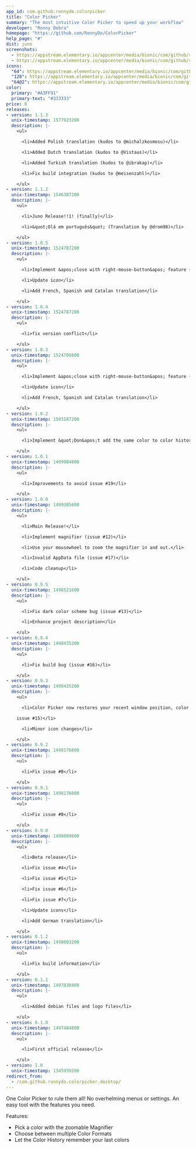 ```yaml
---
app_id: com.github.ronnydo.colorpicker
title: "Color Picker"
summary: "The most intuitive Color Picker to speed up your workflow"
developer: "Ronny Dobra"
homepage: "https://github.com/RonnyDo/ColorPicker"
help_page: "#"
dist: juno
screenshots:
  - https://appstream.elementary.io/appcenter/media/bionic/com/github/ronnydo.colorpicker/F20B5F2CB156F30CB2BEB72162451573/screenshots/image-1_orig.png
  - https://appstream.elementary.io/appcenter/media/bionic/com/github/ronnydo.colorpicker/F20B5F2CB156F30CB2BEB72162451573/screenshots/image-2_orig.png
icons:
  "64": https://appstream.elementary.io/appcenter/media/bionic/com/github/ronnydo.colorpicker/F20B5F2CB156F30CB2BEB72162451573/icons/64x64/com.github.ronnydo.colorpicker_com.github.ronnydo.colorpicker.png
  "128": https://appstream.elementary.io/appcenter/media/bionic/com/github/ronnydo.colorpicker/F20B5F2CB156F30CB2BEB72162451573/icons/128x128/com.github.ronnydo.colorpicker_com.github.ronnydo.colorpicker.png
  "64@2": https://appstream.elementary.io/appcenter/media/bionic/com/github/ronnydo.colorpicker/F20B5F2CB156F30CB2BEB72162451573/icons/64x64@2/com.github.ronnydo.colorpicker_com.github.ronnydo.colorpicker.png
color:
  primary: "#A3FF91"
  primary-text: "#333333"
price: 0
releases:
- version: 1.1.3
  unix-timestamp: 1577923200
  description: |-
    <ul>

      <li>Added Polish translation (kudos to @michalzkosmosu)</li>

      <li>Added Dutch translation (kudos to @Vistaus)</li>

      <li>Added Turkish translation (kudos to @ibrakap)</li>

      <li>Fix build integration (kudos to @meisenzahl)</li>

    </ul>
- version: 1.1.2
  unix-timestamp: 1546387200
  description: |-
    <ul>

      <li>Juno Release!!1! (finally)</li>

      <li>&quot;Olá em português&quot; (Translation by @drom98)</li>

    </ul>
- version: 1.0.5
  unix-timestamp: 1524787200
  description: |-
    <ul>

      <li>Implement &apos;close with right-mouse-button&apos; feature (issue #27)</li>

      <li>Update icon</li>

      <li>Add French, Spanish and Catalan translation</li>

    </ul>
- version: 1.0.4
  unix-timestamp: 1524787200
  description: |-
    <ul>

      <li>fix version conflict</li>

    </ul>
- version: 1.0.3
  unix-timestamp: 1524700800
  description: |-
    <ul>

      <li>Implement &apos;close with right-mouse-button&apos; feature (issue #27)</li>

      <li>Update icon</li>

      <li>Add French, Spanish and Catalan translation</li>

    </ul>
- version: 1.0.2
  unix-timestamp: 1503187200
  description: |-
    <ul>

      <li>Implement &quot;Don&apos;t add the same color to color history twice&quot; (issue #24)</li>

    </ul>
- version: 1.0.1
  unix-timestamp: 1499904000
  description: |-
    <ul>

      <li>Improvements to avoid issue #19</li>

    </ul>
- version: 1.0.0
  unix-timestamp: 1499385600
  description: |-
    <ul>

      <li>Main Release!</li>

      <li>Implement magnifier (issue #12)</li>

      <li>Use your mousewheel to zoom the magnifier in and out.</li>

      <li>Invalid AppData file (issue #17)</li>

      <li>Code cleanup</li>

    </ul>
- version: 0.9.5
  unix-timestamp: 1498521600
  description: |-
    <ul>

      <li>Fix dark color scheme bug (issue #13)</li>

      <li>Enhance project description</li>

    </ul>
- version: 0.9.4
  unix-timestamp: 1498435200
  description: |-
    <ul>

      <li>Fix build bug (issue #16)</li>

    </ul>
- version: 0.9.3
  unix-timestamp: 1498435200
  description: |-
    <ul>

      <li>Color Picker now restores your recent window position, color format and color history! (issue #10, issue #11 and

    issue #15)</li>

      <li>Minor icon changes</li>

    </ul>
- version: 0.9.2
  unix-timestamp: 1498176000
  description: |-
    <ul>

      <li>Fix issue #8</li>

    </ul>
- version: 0.9.1
  unix-timestamp: 1498176000
  description: |-
    <ul>

      <li>Fix issue #8</li>

    </ul>
- version: 0.9.0
  unix-timestamp: 1498089600
  description: |-
    <ul>

      <li>Beta release</li>

      <li>Fix issue #4</li>

      <li>Fix issue #5</li>

      <li>Fix issue #6</li>

      <li>Fix issue #7</li>

      <li>Update icons</li>

      <li>Add German translation</li>

    </ul>
- version: 0.1.2
  unix-timestamp: 1498003200
  description: |-
    <ul>

      <li>Fix build information</li>

    </ul>
- version: 0.1.1
  unix-timestamp: 1497830400
  description: |-
    <ul>

      <li>Added debian files and logo files</li>

    </ul>
- version: 0.1.0
  unix-timestamp: 1497484800
  description: |-
    <ul>

      <li>First official release</li>

    </ul>
- version: 1.0
  unix-timestamp: 1345939200
redirect_from:
  - /com.github.ronnydo.colorpicker.desktop/
---
```


<p>One Color Picker to rule them all! No overhelming menus or settings. An easy tool with the features you need.</p>
<p>Features:</p>
<ul>
  <li>Pick a color with the zoomable Magnifier</li>
  <li>Choose between multiple Color Formats</li>
  <li>Let the Color History remember your last colors</li>
</ul>